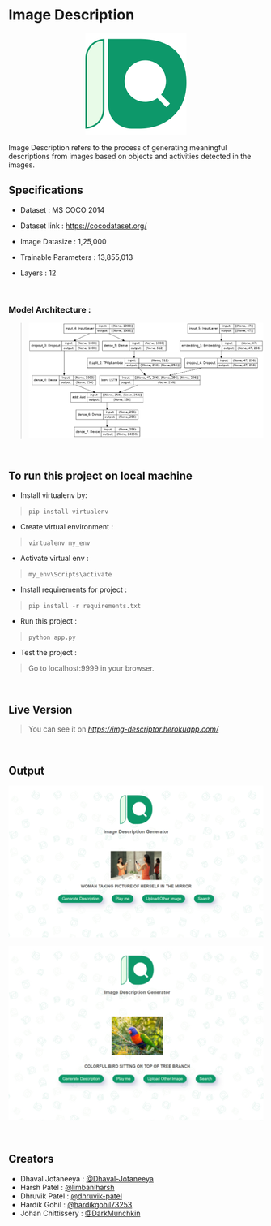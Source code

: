 

# Image Description


<div align="center">
  
  ![ID logo](docs/logo.svg)

</div>


Image Description refers to the process of generating meaningful descriptions from images based on objects and activities detected in the images.

  

## Specifications

  

- Dataset : MS COCO 2014

  

- Dataset link : https://cocodataset.org/

  

- Image Datasize : 1,25,000

  

- Trainable Parameters : 13,855,013

  

- Layers : 12

  
<br />

### Model Architecture :


  

>  ![Model](docs/model.png)

  
<br />
  

## To run this project on local machine

  

  

- Install virtualenv by:

  

>  `pip install virtualenv`

  

- Create virtual environment :

  

>  `virtualenv my_env`

  

- Activate virtual env :

  

>  `my_env\Scripts\activate`

  

- Install requirements for project :

  

>  `pip install -r requirements.txt`

  

- Run this project :

  

>  `python app.py`

- Test the project :

> Go to localhost:9999 in your browser.


<br />


## Live Version

> You can see it on *https://img-descriptor.herokuapp.com/*


<br />


## Output

![Output 1](docs/op1.png)

![Output 2](docs/op2.png)


<br />


## Creators

 - Dhaval Jotaneeya : [@Dhaval-Jotaneeya](https://github.com/Dhaval-Jotaneeya)
 - Harsh Patel : [@limbaniharsh](https://github.com/limbaniharsh)
 - Dhruvik Patel : [@dhruvik-patel](https://github.com/dhruvik-patel)
 - Hardik Gohil : [@hardikgohil73253](https://github.com/hardikgohil73253)
 - Johan Chittissery : [@DarkMunchkin](https://github.com/DarkMunchkin)

